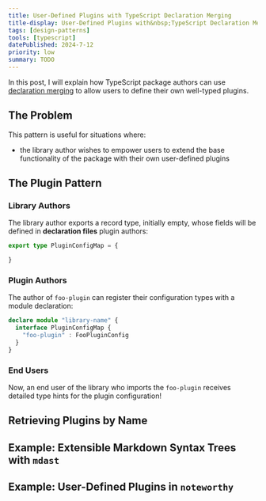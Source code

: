 ```yaml
---
title: User-Defined Plugins with TypeScript Declaration Merging
title-display: User-Defined Plugins with&nbsp;TypeScript Declaration Merging
tags: [design-patterns]
tools: [typescript]
datePublished: 2024-7-12
priority: low
summary: TODO
---
```


In this post, I will explain how TypeScript package authors can use [declaration merging](https://www.typescriptlang.org/docs/handbook/declaration-merging.html) to allow users to define their own well-typed plugins.

## The Problem

This pattern is useful for situations where:

* the library author wishes to empower users to extend the base functionality of the package with their own user-defined plugins

## The Plugin Pattern

### Library Authors

The library author exports a record type, initially empty, whose fields will be defined in **declaration files** plugin authors: 

```typescript
export type PluginConfigMap = {

}
```

### Plugin Authors

The author of `foo-plugin` can register their configuration types with a module declaration:

```typescript
declare module "library-name" {
  interface PluginConfigMap {
    "foo-plugin" : FooPluginConfig
  }
}
```

### End Users

Now, an end user of the library who imports the `foo-plugin` receives detailed type hints for the plugin configuration!


## Retrieving Plugins by Name

## Example: Extensible Markdown Syntax Trees with `mdast`

## Example: User-Defined Plugins in `noteworthy`